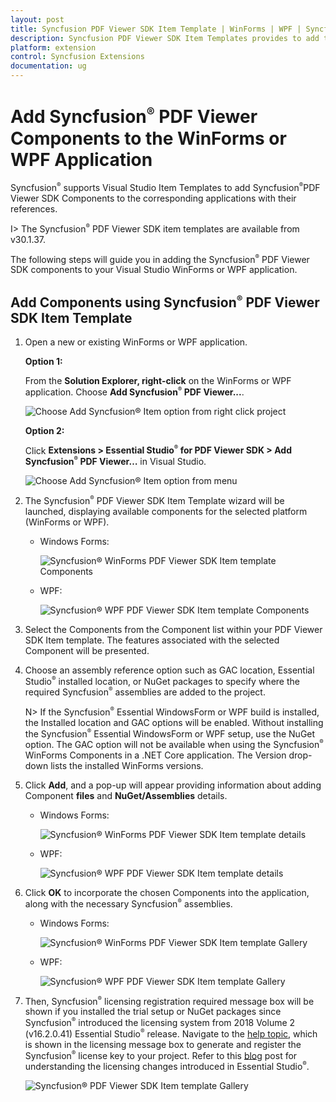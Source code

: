 ```yaml
---
layout: post
title: Syncfusion PDF Viewer SDK Item Template | WinForms | WPF | Syncfusion
description: Syncfusion PDF Viewer SDK Item Templates provides to add the predefined forms with Syncfusion component in Windows Forms or WPF application.
platform: extension
control: Syncfusion Extensions
documentation: ug
---
```


# Add Syncfusion<sup style="font-size:70%">&reg;</sup> PDF Viewer Components to the WinForms or WPF Application

Syncfusion<sup style="font-size:70%">&reg;</sup> supports Visual Studio Item Templates to add Syncfusion<sup style="font-size:70%">&reg;</sup>PDF Viewer SDK Components to the corresponding applications with their references. 

I> The Syncfusion<sup style="font-size:70%">&reg;</sup> PDF Viewer SDK item templates are available from v30.1.37.

The following steps will guide you in adding the Syncfusion<sup style="font-size:70%">&reg;</sup> PDF Viewer SDK components to your Visual Studio WinForms or WPF application.

## Add Components using Syncfusion<sup style="font-size:70%">&reg;</sup> PDF Viewer SDK Item Template

1.	Open a new or existing WinForms or WPF application.

    **Option 1:**

    From the **Solution Explorer, right-click** on the WinForms or WPF application. Choose **Add Syncfusion<sup style="font-size:70%">&reg;</sup> PDF Viewer...**.

    ![Choose Add Syncfusion<sup style="font-size:70%">&reg;</sup> Item option from right click project](images/Add-Syncfusion-item.png)

    **Option 2:**

    Click **Extensions > Essential Studio<sup style="font-size:70%">&reg;</sup> for PDF Viewer SDK > Add Syncfusion<sup style="font-size:70%">&reg;</sup> PDF Viewer…** in Visual Studio.

    ![Choose Add Syncfusion<sup style="font-size:70%">&reg;</sup> Item option from menu](images/Add-item.png)

2.	The Syncfusion<sup style="font-size:70%">&reg;</sup> PDF Viewer SDK Item Template wizard will be launched, displaying available components for the selected platform (WinForms or WPF).

    - Windows Forms:
        
        ![Syncfusion<sup style="font-size:70%">&reg;</sup> WinForms PDF Viewer SDK Item template Components](images/Add-Syncfusion-ui.png)

    - WPF:
        
        ![Syncfusion<sup style="font-size:70%">&reg;</sup> WPF PDF Viewer SDK Item template Components](images/Add-Syncfusion-ui1.png)

3.	Select the Components from the Component list within your PDF Viewer SDK Item template. The features associated with the selected Component will be presented.

4.	Choose an assembly reference option such as GAC location, Essential Studio<sup style="font-size:70%">&reg;</sup> installed location, or NuGet packages to specify where the required Syncfusion<sup style="font-size:70%">&reg;</sup> assemblies are added to the project.

    N> If the Syncfusion<sup style="font-size:70%">&reg;</sup> Essential WindowsForm or WPF build is installed, the Installed location and GAC options will be enabled. Without installing the Syncfusion<sup style="font-size:70%">&reg;</sup> Essential WindowsForm or WPF setup, use the NuGet option. The GAC option will not be available when using the Syncfusion<sup style="font-size:70%">&reg;</sup> WinForms Components in a .NET Core application. The Version drop-down lists the installed WinForms versions.

5.  Click **Add**, and a pop-up will appear providing information about adding Component **files** and **NuGet/Assemblies** details.

    - Windows Forms:
        
        ![Syncfusion<sup style="font-size:70%">&reg;</sup> WinForms PDF Viewer SDK Item template details](images/Add-Syncfusion-item-3.png)

    - WPF:
        
        ![Syncfusion<sup style="font-size:70%">&reg;</sup> WPF PDF Viewer SDK Item template details](images/Add-Syncfusion-item-4.png)


6.	Click **OK** to incorporate the chosen Components into the application, along with the necessary Syncfusion<sup style="font-size:70%">&reg;</sup> assemblies.

    - Windows Forms:
        
        ![Syncfusion<sup style="font-size:70%">&reg;</sup> WinForms PDF Viewer SDK Item template Gallery](images/Add-Syncfusion-item-details.png)

    - WPF:
        
        ![Syncfusion<sup style="font-size:70%">&reg;</sup> WPF PDF Viewer SDK Item template Gallery](images/Add-Syncfusion-item-details1.png)

7.	Then, Syncfusion<sup style="font-size:70%">&reg;</sup> licensing registration required message box will be shown if you installed the trial setup or NuGet packages since Syncfusion<sup style="font-size:70%">&reg;</sup> introduced the 			licensing system from 2018 Volume 2 (v16.2.0.41) Essential Studio<sup style="font-size:70%">&reg;</sup> release. Navigate to the [help topic](https://help.Syncfusion.com/common/essential-studio/licensing/license-key#how-to-generate-Syncfusion-license-key), which is shown in the licensing message box to generate and register the Syncfusion<sup style="font-size:70%">&reg;</sup> license key to 		your project. Refer to this [blog](https://blog.Syncfusion.com/post/Whats-New-in-2018-Volume-2-Licensing-Changes-in-the-1620x-Version-of-Essential-Studio.aspx) post 	 for understanding the licensing changes introduced in Essential Studio<sup style="font-size:70%">&reg;</sup>.

    ![Syncfusion<sup style="font-size:70%">&reg;</sup> PDF Viewer SDK Item template Gallery](images/Syncfusion-Item-Template-Gallery-7.png)
